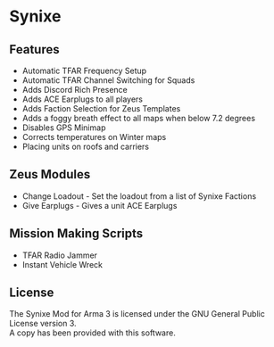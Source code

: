# Synixe

## Features
* Automatic TFAR Frequency Setup
* Automatic TFAR Channel Switching for Squads
* Adds Discord Rich Presence
* Adds ACE Earplugs to all players
* Adds Faction Selection for Zeus Templates
* Adds a foggy breath effect to all maps when below 7.2 degrees
* Disables GPS Minimap
* Corrects temperatures on Winter maps
* Placing units on roofs and carriers

## Zeus Modules
* Change Loadout - Set the loadout from a list of Synixe Factions
* Give Earplugs - Gives a unit ACE Earplugs

## Mission Making Scripts
* TFAR Radio Jammer
* Instant Vehicle Wreck

## License
The Synixe Mod for Arma 3 is licensed under the GNU General Public License version 3.  
A copy has been provided with this software.
